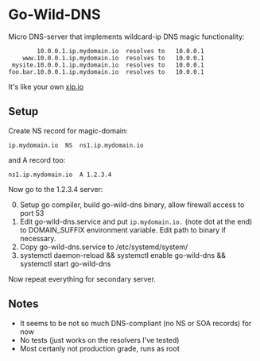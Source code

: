 # Go-Wild-DNS

Micro DNS-server that implements wildcard-ip DNS magic functionality: 

```
        10.0.0.1.ip.mydomain.io  resolves to   10.0.0.1
    www.10.0.0.1.ip.mydomain.io  resolves to   10.0.0.1
 mysite.10.0.0.1.ip.mydomain.io  resolves to   10.0.0.1
foo.bar.10.0.0.1.ip.mydomain.io  resolves to   10.0.0.1
```

It's like your own [xip.io](http://xip.io)


## Setup 

Create NS record for magic-domain: 
```
ip.mydomain.io 	NS 	ns1.ip.mydomain.io
```
and A record too: 
```
ns1.ip.mydomain.io  A 1.2.3.4
```

Now go to the 1.2.3.4 server: 

0. Setup go compiler, build go-wild-dns binary, allow firewall access to port 53
1. Edit go-wild-dns.service and put ```ip.mydomain.io.``` (note dot at the end) to DOMAIN_SUFFIX environment variable. Edit path to binary if necessary. 
2. Copy go-wild-dns.service to /etc/systemd/system/
3. systemctl daemon-reload && systemctl enable go-wild-dns && systemctl start go-wild-dns 


Now repeat everything for secondary server. 


## Notes 

- It seems to be not so much DNS-compliant (no NS or SOA records) for now 
- No tests (just works on the resolvers I've tested)
- Most certanly not production grade, runs as root 

